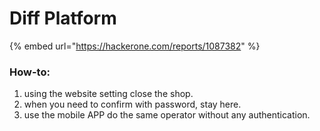 # Diff Platform

{% embed url="https://hackerone.com/reports/1087382" %}

### How-to:&#x20;

1. using the website setting close the shop.
2. when you need to confirm with password, stay here.
3. use the mobile APP do the same operator without any authentication.
